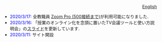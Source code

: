 
<div align="right"><a href="http://translate.google.com/translate?langpair=en%7Cja&hl=en&u={{site.url}}{{page.url}}">English</a></div>


 * <font color="blue">2020/3/17:</font> 全教職員 <a href="zoom/">Zoom Pro (500接続まで)</a>が利用可能になりました.
 * <span style="color:blue;">2020/3/16:</span> 「授業のオンライン化を念頭に置いたTV会議ツールと使い方説明会」の<a href="events/2020-03-13/online_lecture.pdf">スライド</a>を更新しています.
 * <font color="blue">2020/3/11:</font> サイト開設

